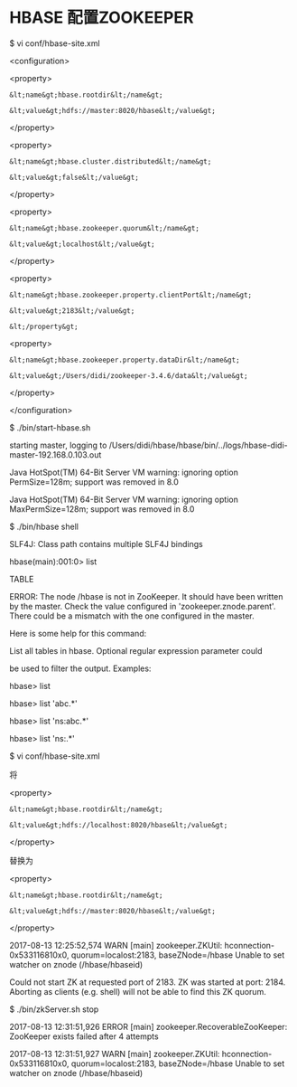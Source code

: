 # HBASE 配置ZOOKEEPER

$ vi conf/hbase-site.xml

&lt;configuration&gt;

&lt;property&gt;

```
&lt;name&gt;hbase.rootdir&lt;/name&gt;

&lt;value&gt;hdfs://master:8020/hbase&lt;/value&gt;
```

&lt;/property&gt;

&lt;property&gt;

```
&lt;name&gt;hbase.cluster.distributed&lt;/name&gt;

&lt;value&gt;false&lt;/value&gt;
```

&lt;/property&gt;

&lt;property&gt;

```
&lt;name&gt;hbase.zookeeper.quorum&lt;/name&gt;

&lt;value&gt;localhost&lt;/value&gt;
```

&lt;/property&gt;

&lt;property&gt;

```
&lt;name&gt;hbase.zookeeper.property.clientPort&lt;/name&gt;

&lt;value&gt;2183&lt;/value&gt;

&lt;/property&gt;
```

&lt;property&gt;

```
&lt;name&gt;hbase.zookeeper.property.dataDir&lt;/name&gt;

&lt;value&gt;/Users/didi/zookeeper-3.4.6/data&lt;/value&gt;
```

&lt;/property&gt;

&lt;/configuration&gt;

$ ./bin/start-hbase.sh

starting master, logging to /Users/didi/hbase/hbase/bin/../logs/hbase-didi-master-192.168.0.103.out

Java HotSpot\(TM\) 64-Bit Server VM warning: ignoring option PermSize=128m; support was removed in 8.0

Java HotSpot\(TM\) 64-Bit Server VM warning: ignoring option MaxPermSize=128m; support was removed in 8.0

$ ./bin/hbase shell

SLF4J: Class path contains multiple SLF4J bindings

hbase\(main\):001:0&gt; list

TABLE

ERROR: The node /hbase is not in ZooKeeper. It should have been written by the master. Check the value configured in 'zookeeper.znode.parent'. There could be a mismatch with the one configured in the master.

Here is some help for this command:

List all tables in hbase. Optional regular expression parameter could

be used to filter the output. Examples:

hbase&gt; list

hbase&gt; list 'abc.\*'

hbase&gt; list 'ns:abc.\*'

hbase&gt; list 'ns:.\*'

$ vi conf/hbase-site.xml

将

&lt;property&gt;

```
&lt;name&gt;hbase.rootdir&lt;/name&gt;

&lt;value&gt;hdfs://localhost:8020/hbase&lt;/value&gt;
```

&lt;/property&gt;

替换为

&lt;property&gt;

```
&lt;name&gt;hbase.rootdir&lt;/name&gt;

&lt;value&gt;hdfs://master:8020/hbase&lt;/value&gt;
```

&lt;/property&gt;

2017-08-13 12:25:52,574 WARN  \[main\] zookeeper.ZKUtil: hconnection-0x533116810x0, quorum=localost:2183, baseZNode=/hbase Unable to set watcher on znode \(/hbase/hbaseid\)

Could not start ZK at requested port of 2183.  ZK was started at port: 2184.  Aborting as clients \(e.g. shell\) will not be able to find this ZK quorum.

$ ./bin/zkServer.sh  stop

2017-08-13 12:31:51,926 ERROR \[main\] zookeeper.RecoverableZooKeeper: ZooKeeper exists failed after 4 attempts

2017-08-13 12:31:51,927 WARN  \[main\] zookeeper.ZKUtil: hconnection-0x533116810x0, quorum=localost:2183, baseZNode=/hbase Unable to set watcher on znode \(/hbase/hbaseid\)

